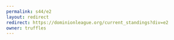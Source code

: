 ```yaml
---
permalink: s44/e2
layout: redirect
redirect: https://dominionleague.org/current_standings?div=e2
owner: truffles
---
```

